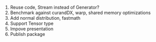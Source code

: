 1. Reuse code, Stream instead of Generator?
2. Benchmark against curandDX, warp, shared memory optimizations
3. Add normal distribution, fastmath
4. Support Tensor type
5. Impove presentation
6. Publish package